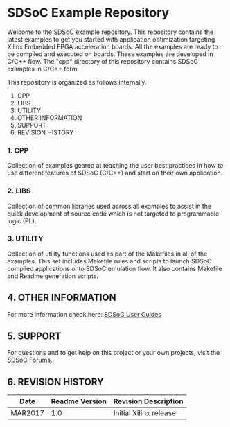 SDSoC Example Repository 
===========================

Welcome to the SDSoC example repository. This repository contains the latest examples to get you started with application optimization targeting Xilinx Embedded FPGA acceleration boards. All the examples are ready to be compiled and executed on boards. These examples are developed in C/C++ flow. The "cpp" directory of this repository contains SDSoC examples in C/C++ form.

This repository is organized as follows internally.

1. CPP 
2. LIBS
3. UTILITY
4. OTHER INFORMATION
5. SUPPORT
6. REVISION HISTORY


### 1. CPP

Collection of examples geared at teaching the user best practices in how to use
different features of SDSoC (C/C++) and start on their own application. 

### 2. LIBS

Collection of common libraries used across all examples to assist in the quick
development of source code which is not targeted to programmable logic (PL).

### 3. UTILITY

Collection of utility functions used as part of the Makefiles in all of the
examples. This set includes Makefile rules and scripts to launch SDSoC compiled
applications onto SDSoC emulation flow. It also contains Makefile and Readme
generation scripts. 


## 4. OTHER INFORMATION

For more information check here:
[SDSoC User Guides][]

## 5. SUPPORT
For questions and to get help on this project or your own projects, visit the [SDSoC Forums][].

## 6. REVISION HISTORY

Date    | Readme Version | Revision Description
--------|----------------|-------------------------
MAR2017 | 1.0            | Initial Xilinx release



[SDSoC Forums]: https://forums.xilinx.com/t5/SDSoC-Development-Environment/bd-p/sdsoc
[SDSoC User Guides]: https://www.xilinx.com/support/documentation/sw_manuals/xilinx2016_4/ug1027-sdsoc-user-guide.pdf


